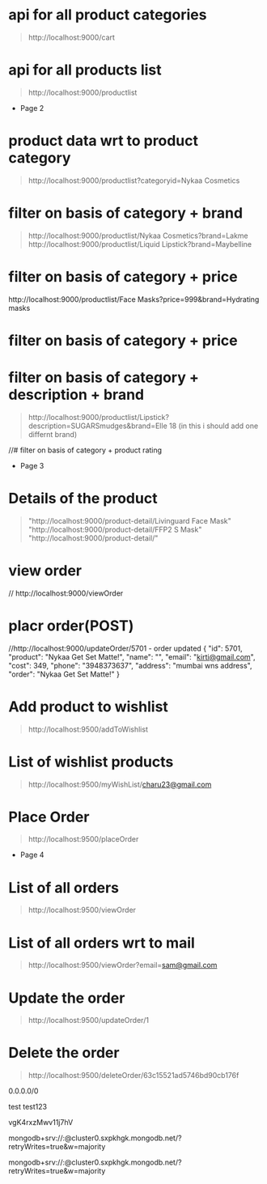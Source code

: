 # api for all product categories
> http://localhost:9000/cart

# api for all products list
>  http://localhost:9000/productlist


* Page 2
# product data wrt to product category
> http://localhost:9000/productlist?categoryid=Nykaa Cosmetics



# filter on basis of category + brand
> http://localhost:9000/productlist/Nykaa Cosmetics?brand=Lakme
>http://localhost:9000/productlist/Liquid Lipstick?brand=Maybelline


# filter on basis of category + price
http://localhost:9000/productlist/Face Masks?price=999&brand=Hydrating masks
# filter on basis of category + price
<!-- > http://localhost:3000/productlist/Face Masks?price=999 -->


# filter on basis of category + description + brand
>http://localhost:9000/productlist/Lipstick?description=SUGARSmudges&brand=Elle 18
(in this i should add one differnt brand)

//# filter on basis of category + product rating

* Page 3
# Details of the product
> "http://localhost:9000/product-detail/Livinguard Face Mask"
>"http://localhost:9000/product-detail/FFP2 S Mask"
"http://localhost:9000/product-detail/"

# view order
// http://localhost:9000/viewOrder

# placr order(POST)
//http://localhost:9000/updateOrder/5701 - order updated
  {
    "id": 5701,
    "product": "Nykaa Get Set Matte!",
    "name": "",
    "email": "kirti@gmail.com",
    "cost": 349,
    "phone": "3948373637",
    "address": "mumbai wns address",
    "order": "Nykaa Get Set Matte!"
  }



# Add product to wishlist
> http://localhost:9500/addToWishlist

# List of wishlist products
> http://localhost:9500/myWishList/charu23@gmail.com

# Place Order
> http://localhost:9500/placeOrder

* Page 4
# List of all orders
> http://localhost:9500/viewOrder

# List of all orders wrt to mail
> http://localhost:9500/viewOrder?email=sam@gmail.com

# Update the order
> http://localhost:9500/updateOrder/1

# Delete the order
> http://localhost:9500/deleteOrder/63c15521ad5746bd90cb176f



0.0.0.0/0

test test123

vgK4rxzMwv11j7hV


mongodb+srv://<test123>:<vgK4rxzMwv11j7hV>@cluster0.sxpkhgk.mongodb.net/?retryWrites=true&w=majority

mongodb+srv://<username>:<password>@cluster0.sxpkhgk.mongodb.net/?retryWrites=true&w=majority
